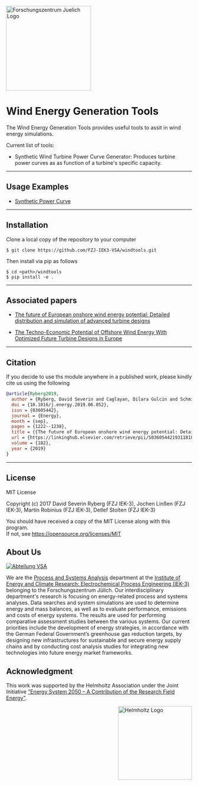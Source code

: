 ﻿<a href="http://www.fz-juelich.de/iek/iek-3/EN/Forschung/_Process-and-System-Analysis/_node.html"><img src="http://www.fz-juelich.de/SharedDocs/Bilder/IBG/IBG-3/DE/Plant-soil-atmosphere%20exchange%20processes/INPLAMINT%20(BONARES)/Bild3.jpg?__blob=poster" alt="Forschungszentrum Juelich Logo" width="230px"></a> 

# Wind Energy Generation Tools

The Wind Energy Generation Tools provides useful tools to assit in wind energy simulations.

Current list of tools:
 * Synthetic Wind Turbine Power Curve Generator: 
    Produces turbine power curves as as function of a turbine's specific capacity.


---
## Usage Examples
* [Synthetic Power Curve](Examples/syntheticPowerCurve.ipynb)

---
## Installation

Clone a local copy of the repository to your computer

    $ git clone https://github.com/FZJ-IEK3-VSA/windtools.git
    
Then install via pip as follows 
    
    $ cd <path>/windtools
    $ pip install -e .
   

---
## Associated papers

* [The future of European onshore wind energy potential: Detailed distribution and simulation of advanced turbine designs](https://linkinghub.elsevier.com/retrieve/pii/S0360544219311818)

* [The Techno-Economic Potential of Offshore Wind Energy With Optimized Future Turbine Designs in Europe](https://www.preprints.org/manuscript/201902.0121/v1)

---
## Citation

If you decide to use ths module anywhere in a published work, please kindly cite us using the following

```bibtex
@article{Ryberg2019,
  author = {Ryberg, David Severin and Caglayan, Dilara Gulcin and Schmitt, Sabrina and Lin{\ss}en, Jochen and Stolten, Detlef and Robinius, Martin},
  doi = {10.1016/j.energy.2019.06.052},
  issn = {03605442},
  journal = {Energy},
  month = {sep},
  pages = {1222--1238},
  title = {{The future of European onshore wind energy potential: Detailed distribution and simulation of advanced turbine designs}},
  url = {https://linkinghub.elsevier.com/retrieve/pii/S0360544219311818},
  volume = {182},
  year = {2019}
}
```

---
## License

MIT License

Copyright (c) 2017 David Severin Ryberg (FZJ IEK-3), Jochen Linßen (FZJ IEK-3), Martin Robinius (FZJ IEK-3), Detlef Stolten (FZJ IEK-3)

You should have received a copy of the MIT License along with this program.  
If not, see <https://opensource.org/licenses/MIT>

## About Us 
<a href="http://www.fz-juelich.de/iek/iek-3/EN/Forschung/_Process-and-System-Analysis/_node.html"><img src="http://fz-juelich.de/SharedDocs/Bilder/IEK/IEK-3/Abteilungen2015/VSA_DepartmentPicture_2017.jpg?__blob=normal" alt="Abteilung VSA"></a> 

We are the [Process and Systems Analysis](http://www.fz-juelich.de/iek/iek-3/EN/Forschung/_Process-and-System-Analysis/_node.html) department at the [Institute of Energy and Climate Research: Electrochemical Process Engineering (IEK-3)](http://www.fz-juelich.de/iek/iek-3/EN/Home/home_node.html) belonging to the Forschungszentrum Jülich. Our interdisciplinary department's research is focusing on energy-related process and systems analyses. Data searches and system simulations are used to determine energy and mass balances, as well as to evaluate performance, emissions and costs of energy systems. The results are used for performing comparative assessment studies between the various systems. Our current priorities include the development of energy strategies, in accordance with the German Federal Government’s greenhouse gas reduction targets, by designing new infrastructures for sustainable and secure energy supply chains and by conducting cost analysis studies for integrating new technologies into future energy market frameworks.


## Acknowledgment

This work was supported by the Helmholtz Association under the Joint Initiative ["Energy System 2050 – A Contribution of the Research Field Energy"](https://www.helmholtz.de/en/research/energy/energy_system_2050/).

<a href="https://www.helmholtz.de/en/"><img src="https://www.helmholtz.de/fileadmin/user_upload/05_aktuelles/Marke_Design/logos/HG_LOGO_S_ENG_RGB.jpg" alt="Helmholtz Logo" width="200px" style="float:right"></a>
